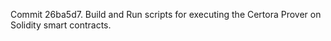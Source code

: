 Commit 26ba5d7.                    Build and Run scripts for executing the Certora Prover on Solidity smart contracts.